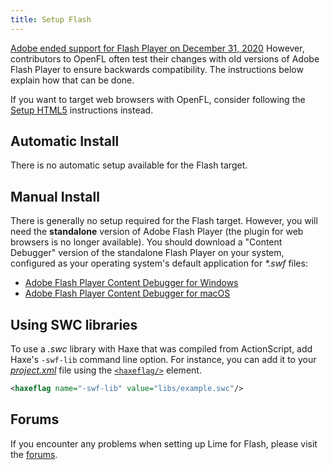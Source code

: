 ```yaml
---
title: Setup Flash
---
```


[Adobe ended support for Flash Player on December 31, 2020](https://www.adobe.com/products/flashplayer/end-of-life-alternative.html) However, contributors to OpenFL often test their changes with old versions of Adobe Flash Player to ensure backwards compatibility. The instructions below explain how that can be done.

If you want to target web browsers with OpenFL, consider following the [Setup HTML5](./html5.md) instructions instead.

## Automatic Install

There is no automatic setup available for the Flash target.

## Manual Install

There is generally no setup required for the Flash target. However, you will need the **standalone** version of Adobe Flash Player (the plugin for web browsers is no longer available). You should download a "Content Debugger" version of the standalone Flash Player on your system, configured as your operating system's default application for _*.swf_ files:

 *  [Adobe Flash Player Content Debugger for Windows](https://fpdownload.macromedia.com/pub/flashplayer/updaters/32/flashplayer_32_sa_debug.exe)
 *  [Adobe Flash Player Content Debugger for macOS](https://fpdownload.macromedia.com/pub/flashplayer/updaters/32/flashplayer_32_sa_debug.dmg)

## Using SWC libraries

To use a _.swc_ library with Haxe that was compiled from ActionScript, add Haxe's `-swf-lib` command line option. For instance, you can add it to your [_project.xml_](../project-files/xml-format.md) file using the [`<haxeflag/>`](../project-files/xml-format.md#haxeflag) element.

```xml
<haxeflag name="-swf-lib" value="libs/example.swc"/>
```

## Forums

If you encounter any problems when setting up Lime for Flash, please visit the [forums](http://community.openfl.org/c/help).
